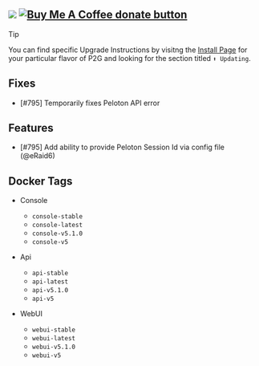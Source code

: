 [![](https://img.shields.io/static/v1?label=Sponsor&message=%E2%9D%A4&logo=GitHub&color=%23fe8e86)](https://github.com/sponsors/philosowaffle) <span class="badge-buymeacoffee"><a href="https://www.buymeacoffee.com/philosowaffle" title="Donate to this project using Buy Me A Coffee"><img src="https://img.shields.io/badge/buy%20me%20a%20coffee-donate-yellow.svg" alt="Buy Me A Coffee donate button" /></a></span>
---

> [!TIP]
> You can find specific Upgrade Instructions by visitng the [Install Page](https://philosowaffle.github.io/peloton-to-garmin/latest/install/) for your particular flavor of P2G and looking for the section titled `⬆️ Updating`.

## Fixes

- [#795] Temporarily fixes Peloton API error

## Features

- [#795] Add ability to provide Peloton Session Id via config file (@eRaid6)

## Docker Tags

- Console
    - `console-stable`
    - `console-latest`
    - `console-v5.1.0`
    - `console-v5`

- Api
    - `api-stable`
    - `api-latest`
    - `api-v5.1.0`
    - `api-v5`
- WebUI
    - `webui-stable`
    - `webui-latest`
    - `webui-v5.1.0`
    - `webui-v5`
